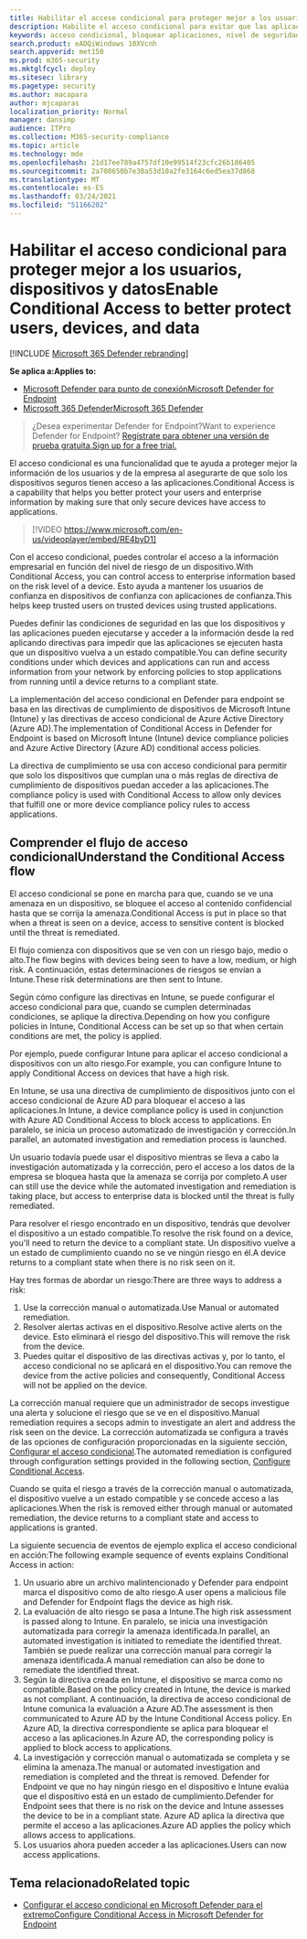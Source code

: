 ```yaml
---
title: Habilitar el acceso condicional para proteger mejor a los usuarios, dispositivos y datos
description: Habilite el acceso condicional para evitar que las aplicaciones se ejecuten si un dispositivo se considera en riesgo y se determina que una aplicación no es compatible.
keywords: acceso condicional, bloquear aplicaciones, nivel de seguridad, intune,
search.product: eADQiWindows 10XVcnh
search.appverid: met150
ms.prod: m365-security
ms.mktglfcycl: deploy
ms.sitesec: library
ms.pagetype: security
ms.author: macapara
author: mjcaparas
localization_priority: Normal
manager: dansimp
audience: ITPro
ms.collection: M365-security-compliance
ms.topic: article
ms.technology: mde
ms.openlocfilehash: 21d17ee789a4757df10e99514f23cfc26b186405
ms.sourcegitcommit: 2a708650b7e30a53d10a2fe3164c6ed5ea37d868
ms.translationtype: MT
ms.contentlocale: es-ES
ms.lasthandoff: 03/24/2021
ms.locfileid: "51166202"
---
```

# <a name="enable-conditional-access-to-better-protect-users-devices-and-data"></a><span data-ttu-id="d4bf3-104">Habilitar el acceso condicional para proteger mejor a los usuarios, dispositivos y datos</span><span class="sxs-lookup"><span data-stu-id="d4bf3-104">Enable Conditional Access to better protect users, devices, and data</span></span> 

[!INCLUDE [Microsoft 365 Defender rebranding](../../includes/microsoft-defender.md)]

<span data-ttu-id="d4bf3-105">**Se aplica a:**</span><span class="sxs-lookup"><span data-stu-id="d4bf3-105">**Applies to:**</span></span>
- [<span data-ttu-id="d4bf3-106">Microsoft Defender para punto de conexión</span><span class="sxs-lookup"><span data-stu-id="d4bf3-106">Microsoft Defender for Endpoint</span></span>](https://go.microsoft.com/fwlink/p/?linkid=2154037)
- [<span data-ttu-id="d4bf3-107">Microsoft 365 Defender</span><span class="sxs-lookup"><span data-stu-id="d4bf3-107">Microsoft 365 Defender</span></span>](https://go.microsoft.com/fwlink/?linkid=2118804)

><span data-ttu-id="d4bf3-108">¿Desea experimentar Defender for Endpoint?</span><span class="sxs-lookup"><span data-stu-id="d4bf3-108">Want to experience Defender for Endpoint?</span></span> [<span data-ttu-id="d4bf3-109">Regístrate para obtener una versión de prueba gratuita.</span><span class="sxs-lookup"><span data-stu-id="d4bf3-109">Sign up for a free trial.</span></span>](https://www.microsoft.com/microsoft-365/windows/microsoft-defender-atp?ocid=docs-wdatp-conditionalaccess-abovefoldlink)

<span data-ttu-id="d4bf3-110">El acceso condicional es una funcionalidad que te ayuda a proteger mejor la información de los usuarios y de la empresa al asegurarte de que solo los dispositivos seguros tienen acceso a las aplicaciones.</span><span class="sxs-lookup"><span data-stu-id="d4bf3-110">Conditional Access is a capability that helps you better protect your users and enterprise information by making sure that only secure devices have access to applications.</span></span>

> [!VIDEO https://www.microsoft.com/en-us/videoplayer/embed/RE4byD1]

<span data-ttu-id="d4bf3-111">Con el acceso condicional, puedes controlar el acceso a la información empresarial en función del nivel de riesgo de un dispositivo.</span><span class="sxs-lookup"><span data-stu-id="d4bf3-111">With Conditional Access, you can control access to enterprise information based on the risk level of a device.</span></span> <span data-ttu-id="d4bf3-112">Esto ayuda a mantener los usuarios de confianza en dispositivos de confianza con aplicaciones de confianza.</span><span class="sxs-lookup"><span data-stu-id="d4bf3-112">This helps keep trusted users on trusted devices using trusted applications.</span></span>

<span data-ttu-id="d4bf3-113">Puedes definir las condiciones de seguridad en las que los dispositivos y las aplicaciones pueden ejecutarse y acceder a la información desde la red aplicando directivas para impedir que las aplicaciones se ejecuten hasta que un dispositivo vuelva a un estado compatible.</span><span class="sxs-lookup"><span data-stu-id="d4bf3-113">You can define security conditions under which devices and applications can run and access information from your network by enforcing policies to stop applications from running until a device returns to a compliant state.</span></span> 

<span data-ttu-id="d4bf3-114">La implementación del acceso condicional en Defender para endpoint se basa en las directivas de cumplimiento de dispositivos de Microsoft Intune (Intune) y las directivas de acceso condicional de Azure Active Directory (Azure AD).</span><span class="sxs-lookup"><span data-stu-id="d4bf3-114">The implementation of Conditional Access in Defender for Endpoint is based on Microsoft Intune (Intune) device compliance policies and Azure Active Directory (Azure AD) conditional access policies.</span></span> 

<span data-ttu-id="d4bf3-115">La directiva de cumplimiento se usa con acceso condicional para permitir que solo los dispositivos que cumplan una o más reglas de directiva de cumplimiento de dispositivos puedan acceder a las aplicaciones.</span><span class="sxs-lookup"><span data-stu-id="d4bf3-115">The compliance policy is used with Conditional Access to allow only devices that fulfill one or more device compliance policy rules to access applications.</span></span> 

## <a name="understand-the-conditional-access-flow"></a><span data-ttu-id="d4bf3-116">Comprender el flujo de acceso condicional</span><span class="sxs-lookup"><span data-stu-id="d4bf3-116">Understand the Conditional Access flow</span></span>
<span data-ttu-id="d4bf3-117">El acceso condicional se pone en marcha para que, cuando se ve una amenaza en un dispositivo, se bloquee el acceso al contenido confidencial hasta que se corrija la amenaza.</span><span class="sxs-lookup"><span data-stu-id="d4bf3-117">Conditional Access is put in place so that when a threat is seen on a device, access to sensitive content is blocked until the threat is remediated.</span></span> 

<span data-ttu-id="d4bf3-118">El flujo comienza con dispositivos que se ven con un riesgo bajo, medio o alto.</span><span class="sxs-lookup"><span data-stu-id="d4bf3-118">The flow begins with devices being seen to have a low, medium, or high risk.</span></span> <span data-ttu-id="d4bf3-119">A continuación, estas determinaciones de riesgos se envían a Intune.</span><span class="sxs-lookup"><span data-stu-id="d4bf3-119">These risk determinations are then sent to Intune.</span></span> 

<span data-ttu-id="d4bf3-120">Según cómo configure las directivas en Intune, se puede configurar el acceso condicional para que, cuando se cumplen determinadas condiciones, se aplique la directiva.</span><span class="sxs-lookup"><span data-stu-id="d4bf3-120">Depending on how you configure policies in Intune, Conditional Access can be set up so that when certain conditions are met, the policy is applied.</span></span>

<span data-ttu-id="d4bf3-121">Por ejemplo, puede configurar Intune para aplicar el acceso condicional a dispositivos con un alto riesgo.</span><span class="sxs-lookup"><span data-stu-id="d4bf3-121">For example, you can configure Intune to apply Conditional Access on devices that have a high risk.</span></span>

<span data-ttu-id="d4bf3-122">En Intune, se usa una directiva de cumplimiento de dispositivos junto con el acceso condicional de Azure AD para bloquear el acceso a las aplicaciones.</span><span class="sxs-lookup"><span data-stu-id="d4bf3-122">In Intune, a device compliance policy is used in conjunction with Azure AD Conditional Access to block access to applications.</span></span> <span data-ttu-id="d4bf3-123">En paralelo, se inicia un proceso automatizado de investigación y corrección.</span><span class="sxs-lookup"><span data-stu-id="d4bf3-123">In parallel, an automated investigation and remediation process is launched.</span></span>

 <span data-ttu-id="d4bf3-124">Un usuario todavía puede usar el dispositivo mientras se lleva a cabo la investigación automatizada y la corrección, pero el acceso a los datos de la empresa se bloquea hasta que la amenaza se corrija por completo.</span><span class="sxs-lookup"><span data-stu-id="d4bf3-124">A user can still use the device while the automated investigation and remediation is taking place, but access to enterprise data is blocked until the threat is fully remediated.</span></span> 

<span data-ttu-id="d4bf3-125">Para resolver el riesgo encontrado en un dispositivo, tendrás que devolver el dispositivo a un estado compatible.</span><span class="sxs-lookup"><span data-stu-id="d4bf3-125">To resolve the risk found on a device, you'll need to return the device to a compliant state.</span></span> <span data-ttu-id="d4bf3-126">Un dispositivo vuelve a un estado de cumplimiento cuando no se ve ningún riesgo en él.</span><span class="sxs-lookup"><span data-stu-id="d4bf3-126">A device returns to a compliant state when there is no risk seen on it.</span></span> 

<span data-ttu-id="d4bf3-127">Hay tres formas de abordar un riesgo:</span><span class="sxs-lookup"><span data-stu-id="d4bf3-127">There are three ways to address a risk:</span></span>
1. <span data-ttu-id="d4bf3-128">Use la corrección manual o automatizada.</span><span class="sxs-lookup"><span data-stu-id="d4bf3-128">Use Manual or automated remediation.</span></span>
2. <span data-ttu-id="d4bf3-129">Resolver alertas activas en el dispositivo.</span><span class="sxs-lookup"><span data-stu-id="d4bf3-129">Resolve active alerts on the device.</span></span> <span data-ttu-id="d4bf3-130">Esto eliminará el riesgo del dispositivo.</span><span class="sxs-lookup"><span data-stu-id="d4bf3-130">This will remove the risk from the device.</span></span>
3. <span data-ttu-id="d4bf3-131">Puedes quitar el dispositivo de las directivas activas y, por lo tanto, el acceso condicional no se aplicará en el dispositivo.</span><span class="sxs-lookup"><span data-stu-id="d4bf3-131">You can remove the device from the active policies and consequently, Conditional Access will not be applied on the device.</span></span> 

<span data-ttu-id="d4bf3-132">La corrección manual requiere que un administrador de secops investigue una alerta y solucione el riesgo que se ve en el dispositivo.</span><span class="sxs-lookup"><span data-stu-id="d4bf3-132">Manual remediation requires a secops admin to investigate an alert and address the risk seen on the device.</span></span> <span data-ttu-id="d4bf3-133">La corrección automatizada se configura a través de las opciones de configuración proporcionadas en la siguiente sección, [Configurar el acceso condicional](configure-conditional-access.md).</span><span class="sxs-lookup"><span data-stu-id="d4bf3-133">The automated remediation is configured through configuration settings provided in the following section, [Configure Conditional Access](configure-conditional-access.md).</span></span>

<span data-ttu-id="d4bf3-134">Cuando se quita el riesgo a través de la corrección manual o automatizada, el dispositivo vuelve a un estado compatible y se concede acceso a las aplicaciones.</span><span class="sxs-lookup"><span data-stu-id="d4bf3-134">When the risk is removed either through manual or automated remediation, the device returns to a compliant state and access to applications is granted.</span></span>

<span data-ttu-id="d4bf3-135">La siguiente secuencia de eventos de ejemplo explica el acceso condicional en acción:</span><span class="sxs-lookup"><span data-stu-id="d4bf3-135">The following example sequence of events explains Conditional Access in action:</span></span>

1. <span data-ttu-id="d4bf3-136">Un usuario abre un archivo malintencionado y Defender para endpoint marca el dispositivo como de alto riesgo.</span><span class="sxs-lookup"><span data-stu-id="d4bf3-136">A user opens a malicious file and Defender for Endpoint flags the device as high risk.</span></span>
2. <span data-ttu-id="d4bf3-137">La evaluación de alto riesgo se pasa a Intune.</span><span class="sxs-lookup"><span data-stu-id="d4bf3-137">The high risk assessment is passed along to Intune.</span></span> <span data-ttu-id="d4bf3-138">En paralelo, se inicia una investigación automatizada para corregir la amenaza identificada.</span><span class="sxs-lookup"><span data-stu-id="d4bf3-138">In parallel, an automated investigation is initiated to remediate the identified threat.</span></span> <span data-ttu-id="d4bf3-139">También se puede realizar una corrección manual para corregir la amenaza identificada.</span><span class="sxs-lookup"><span data-stu-id="d4bf3-139">A manual remediation can also be done to remediate the identified threat.</span></span>
3. <span data-ttu-id="d4bf3-140">Según la directiva creada en Intune, el dispositivo se marca como no compatible.</span><span class="sxs-lookup"><span data-stu-id="d4bf3-140">Based on the policy created in Intune, the device is marked as not compliant.</span></span> <span data-ttu-id="d4bf3-141">A continuación, la directiva de acceso condicional de Intune comunica la evaluación a Azure AD.</span><span class="sxs-lookup"><span data-stu-id="d4bf3-141">The assessment is then communicated to Azure AD by the Intune Conditional Access policy.</span></span> <span data-ttu-id="d4bf3-142">En Azure AD, la directiva correspondiente se aplica para bloquear el acceso a las aplicaciones.</span><span class="sxs-lookup"><span data-stu-id="d4bf3-142">In Azure AD, the corresponding policy is applied to block access to applications.</span></span>
4. <span data-ttu-id="d4bf3-143">La investigación y corrección manual o automatizada se completa y se elimina la amenaza.</span><span class="sxs-lookup"><span data-stu-id="d4bf3-143">The manual or automated investigation and remediation is completed and the threat is removed.</span></span> <span data-ttu-id="d4bf3-144">Defender for Endpoint ve que no hay ningún riesgo en el dispositivo e Intune evalúa que el dispositivo está en un estado de cumplimiento.</span><span class="sxs-lookup"><span data-stu-id="d4bf3-144">Defender for Endpoint sees that there is no risk on the device and Intune assesses the device to be in a compliant state.</span></span> <span data-ttu-id="d4bf3-145">Azure AD aplica la directiva que permite el acceso a las aplicaciones.</span><span class="sxs-lookup"><span data-stu-id="d4bf3-145">Azure AD applies the policy which allows access to applications.</span></span>
5. <span data-ttu-id="d4bf3-146">Los usuarios ahora pueden acceder a las aplicaciones.</span><span class="sxs-lookup"><span data-stu-id="d4bf3-146">Users can now access applications.</span></span>

 
## <a name="related-topic"></a><span data-ttu-id="d4bf3-147">Tema relacionado</span><span class="sxs-lookup"><span data-stu-id="d4bf3-147">Related topic</span></span>
- [<span data-ttu-id="d4bf3-148">Configurar el acceso condicional en Microsoft Defender para el extremo</span><span class="sxs-lookup"><span data-stu-id="d4bf3-148">Configure Conditional Access in Microsoft Defender for Endpoint</span></span>](configure-conditional-access.md)
